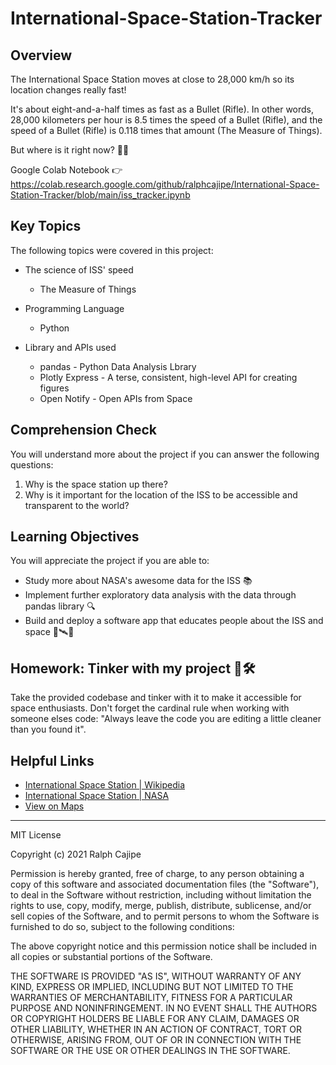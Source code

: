 # International-Space-Station-Tracker

## Overview
The International Space Station moves at close to 28,000 km/h so its location changes really fast!

It's about eight-and-a-half times as fast as a Bullet (Rifle). In other words, 28,000 kilometers per hour is 8.5 times the speed of a Bullet (Rifle), and the speed of a Bullet (Rifle) is 0.118 times that amount (The Measure of Things).

But where is it right now? 🤔💭

Google Colab Notebook 👉 https://colab.research.google.com/github/ralphcajipe/International-Space-Station-Tracker/blob/main/iss_tracker.ipynb

## Key Topics

The following topics were covered in this project:
* The science of ISS' speed
  * The Measure of Things

* Programming Language
  * Python 

* Library and APIs used
  * pandas - Python Data Analysis Lbrary
  * Plotly Express - A terse, consistent, high-level API for creating figures 
  * Open Notify - Open APIs from Space

## Comprehension Check

You will understand more about the project if you can answer the following questions:

1. Why is the space station up there?
2. Why is it important for the location of the ISS to be accessible and transparent to the world?

## Learning Objectives

You will appreciate the project if you are able to:
* Study more about NASA's awesome data for the ISS 📚
* Implement further exploratory data analysis with the data through pandas library 🔍
* Build and deploy a software app that educates people about the ISS and space 🌌🛰🚀

## Homework: Tinker with my project 🤗🛠

Take the provided codebase and tinker with it to make it accessible for space enthusiasts. Don't forget the cardinal rule when working with someone elses code:
"Always leave the code you are editing a little cleaner than you found it".

## Helpful Links

* [International Space Station | Wikipedia](https://en.wikipedia.org/wiki/International_Space_Station)
* [International Space Station | NASA](https://www.nasa.gov/mission_pages/station/main/index.html)
* [View on Maps](https://www.google.com/maps/space/iss)

- - -
MIT License

Copyright (c) 2021 Ralph Cajipe

Permission is hereby granted, free of charge, to any person obtaining a copy
of this software and associated documentation files (the "Software"), to deal
in the Software without restriction, including without limitation the rights
to use, copy, modify, merge, publish, distribute, sublicense, and/or sell
copies of the Software, and to permit persons to whom the Software is
furnished to do so, subject to the following conditions:

The above copyright notice and this permission notice shall be included in all
copies or substantial portions of the Software.

THE SOFTWARE IS PROVIDED "AS IS", WITHOUT WARRANTY OF ANY KIND, EXPRESS OR
IMPLIED, INCLUDING BUT NOT LIMITED TO THE WARRANTIES OF MERCHANTABILITY,
FITNESS FOR A PARTICULAR PURPOSE AND NONINFRINGEMENT. IN NO EVENT SHALL THE
AUTHORS OR COPYRIGHT HOLDERS BE LIABLE FOR ANY CLAIM, DAMAGES OR OTHER
LIABILITY, WHETHER IN AN ACTION OF CONTRACT, TORT OR OTHERWISE, ARISING FROM,
OUT OF OR IN CONNECTION WITH THE SOFTWARE OR THE USE OR OTHER DEALINGS IN THE
SOFTWARE.
